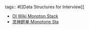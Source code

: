 tags:: #[[Data Structures for Interview]]

- [OI Wiki Monoton Stack](https://oi-wiki.org/ds/monotonous-stack/)
- [灵神题单 Monotone Sta](https://leetcode.cn/circle/discuss/9oZFK9/)